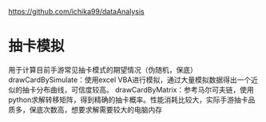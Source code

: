 https://github.com/ichika99/dataAnalysis

# 抽卡模拟
用于计算目前手游常见抽卡模式的期望情况（伪随机，保底）
drawCardBySimulate：使用excel VBA进行模拟，通过大量模拟数据得出一个近似的抽卡分布曲线，可信度较高。
drawCardByMatrix：参考马尔可夫链，使用python求解转移矩阵，得到精确的抽卡概率。性能消耗比较大，实际手游抽卡品质多，保底次数高，想要求解需要较大的电脑内存
